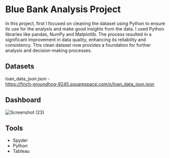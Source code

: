 
# Blue Bank Analysis Project

In this project, first I focused on cleaning the dataset using Python to ensure its use for the analysis and make good insights from the data. I used Python libraries like pandas, NumPy and Matplotlib. The process resulted in a significant improvement in data quality, enhancing its reliability and consistency. This clean dataset now provides a foundation for further analysis and decision-making processes.



## Datasets

loan_data_json.json -  
https://finch-groundhog-9245.squarespace.com/s/loan_data_json.json

## Dashboard

![Screenshot (23)](https://github.com/amannraawat/Tableau-Dashboard-For-Value-Inc.-Sales/assets/111896299/05ba54ab-214c-438a-9171-26db0a620472)


## Tools

- Spyder 
- Python
- Tableau


